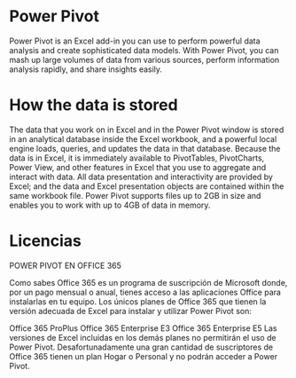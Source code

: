 # Power Pivot


Power Pivot is an Excel add-in you can use to perform powerful data analysis and create sophisticated data models. With Power Pivot, you can mash up large volumes of data from various sources, perform information analysis rapidly, and share insights easily.


# How the data is stored

The data that you work on in Excel and in the Power Pivot window is stored in an analytical database inside the Excel workbook, and a powerful local engine loads, queries, and updates the data in that database. Because the data is in Excel, it is immediately available to PivotTables, PivotCharts, Power View, and other features in Excel that you use to aggregate and interact with data. All data presentation and interactivity are provided by Excel; and the data and Excel presentation objects are contained within the same workbook file. Power Pivot supports files up to 2GB in size and enables you to work with up to 4GB of data in memory.


# Licencias

POWER PIVOT EN OFFICE 365

Como sabes Office 365 es un programa de suscripción de Microsoft donde, por un pago mensual o anual, tienes acceso a las aplicaciones Office para instalarlas en tu equipo. Los únicos planes de Office 365 que tienen la versión adecuada de Excel para instalar y utilizar Power Pivot son:

Office 365 ProPlus
Office 365 Enterprise E3
Office 365 Enterprise E5
Las versiones de Excel incluidas en los demás planes no permitirán el uso de Power Pivot. Desafortunadamente una gran cantidad de suscriptores de Office 365 tienen un plan Hogar o Personal y no podrán acceder a Power Pivot.